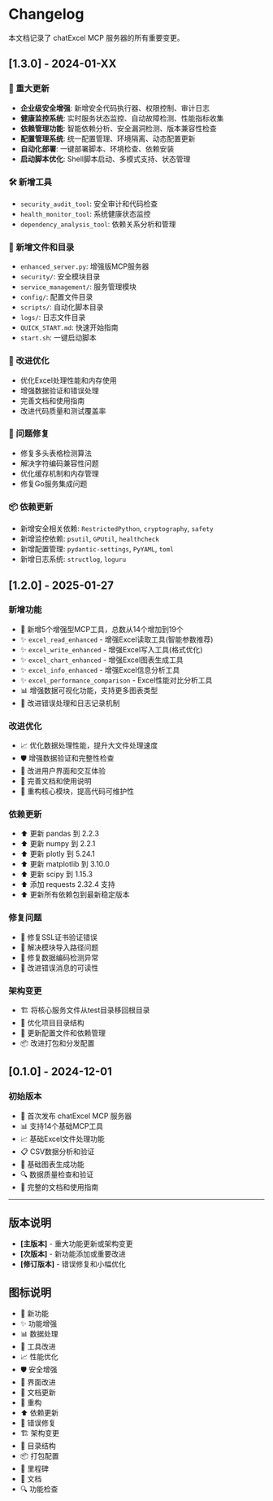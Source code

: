 # Changelog

本文档记录了 chatExcel MCP 服务器的所有重要变更。

## [1.3.0] - 2024-01-XX

### 🚀 重大更新
- **企业级安全增强**: 新增安全代码执行器、权限控制、审计日志
- **健康监控系统**: 实时服务状态监控、自动故障检测、性能指标收集
- **依赖管理功能**: 智能依赖分析、安全漏洞检测、版本兼容性检查
- **配置管理系统**: 统一配置管理、环境隔离、动态配置更新
- **自动化部署**: 一键部署脚本、环境检查、依赖安装
- **启动脚本优化**: Shell脚本启动、多模式支持、状态管理

### 🛠️ 新增工具
- `security_audit_tool`: 安全审计和代码检查
- `health_monitor_tool`: 系统健康状态监控
- `dependency_analysis_tool`: 依赖关系分析和管理

### 📁 新增文件和目录
- `enhanced_server.py`: 增强版MCP服务器
- `security/`: 安全模块目录
- `service_management/`: 服务管理模块
- `config/`: 配置文件目录
- `scripts/`: 自动化脚本目录
- `logs/`: 日志文件目录
- `QUICK_START.md`: 快速开始指南
- `start.sh`: 一键启动脚本

### 🔧 改进优化
- 优化Excel处理性能和内存使用
- 增强数据验证和错误处理
- 完善文档和使用指南
- 改进代码质量和测试覆盖率

### 🐛 问题修复
- 修复多头表格检测算法
- 解决字符编码兼容性问题
- 优化缓存机制和内存管理
- 修复Go服务集成问题

### 📦 依赖更新
- 新增安全相关依赖: `RestrictedPython`, `cryptography`, `safety`
- 新增监控依赖: `psutil`, `GPUtil`, `healthcheck`
- 新增配置管理: `pydantic-settings`, `PyYAML`, `toml`
- 新增日志系统: `structlog`, `loguru`

## [1.2.0] - 2025-01-27

### 新增功能
- 🚀 新增5个增强型MCP工具，总数从14个增加到19个
- ✨ `excel_read_enhanced` - 增强Excel读取工具(智能参数推荐)
- ✨ `excel_write_enhanced` - 增强Excel写入工具(格式优化)
- ✨ `excel_chart_enhanced` - 增强Excel图表生成工具
- ✨ `excel_info_enhanced` - 增强Excel信息分析工具
- ✨ `excel_performance_comparison` - Excel性能对比分析工具
- 📊 增强数据可视化功能，支持更多图表类型
- 🔧 改进错误处理和日志记录机制

### 改进优化
- 📈 优化数据处理性能，提升大文件处理速度
- 🛡️ 增强数据验证和完整性检查
- 🎨 改进用户界面和交互体验
- 📝 完善文档和使用说明
- 🔄 重构核心模块，提高代码可维护性

### 依赖更新
- ⬆️ 更新 pandas 到 2.2.3
- ⬆️ 更新 numpy 到 2.2.1
- ⬆️ 更新 plotly 到 5.24.1
- ⬆️ 更新 matplotlib 到 3.10.0
- ⬆️ 更新 scipy 到 1.15.3
- ⬆️ 添加 requests 2.32.4 支持
- ⬆️ 更新所有依赖包到最新稳定版本

### 修复问题
- 🐛 修复SSL证书验证错误
- 🐛 解决模块导入路径问题
- 🐛 修复数据编码检测异常
- 🐛 改进错误消息的可读性

### 架构变更
- 🏗️ 将核心服务文件从test目录移回根目录
- 📁 优化项目目录结构
- 🔧 更新配置文件和依赖管理
- 📦 改进打包和分发配置

## [0.1.0] - 2024-12-01

### 初始版本
- 🎉 首次发布 chatExcel MCP 服务器
- 📊 支持14个基础MCP工具
- 📈 基础Excel文件处理功能
- 📋 CSV数据分析和验证
- 🎨 基础图表生成功能
- 🔍 数据质量检查和验证
- 📖 完整的文档和使用指南

---

## 版本说明

- **[主版本]** - 重大功能更新或架构变更
- **[次版本]** - 新功能添加或重要改进
- **[修订版本]** - 错误修复和小幅优化

## 图标说明

- 🚀 新功能
- ✨ 功能增强
- 📊 数据处理
- 🔧 工具改进
- 📈 性能优化
- 🛡️ 安全增强
- 🎨 界面改进
- 📝 文档更新
- 🔄 重构
- ⬆️ 依赖更新
- 🐛 错误修复
- 🏗️ 架构变更
- 📁 目录结构
- 📦 打包配置
- 🎉 里程碑
- 📖 文档
- 🔍 功能检查